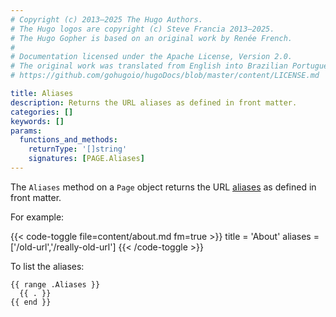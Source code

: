 ```yaml
---
# Copyright (c) 2013–2025 The Hugo Authors.
# The Hugo logos are copyright (c) Steve Francia 2013–2025.
# The Hugo Gopher is based on an original work by Renée French.
#
# Documentation licensed under the Apache License, Version 2.0.
# The original work was translated from English into Brazilian Portuguese.
# https://github.com/gohugoio/hugoDocs/blob/master/content/LICENSE.md

title: Aliases
description: Returns the URL aliases as defined in front matter.
categories: []
keywords: []
params:
  functions_and_methods:
    returnType: '[]string'
    signatures: [PAGE.Aliases]
---
```


The `Aliases` method on a `Page` object returns the URL [aliases] as defined in front matter.

For example:

{{< code-toggle file=content/about.md fm=true >}}
title = 'About'
aliases = ['/old-url','/really-old-url']
{{< /code-toggle >}}

To list the aliases:

```go-html-template
{{ range .Aliases }}
  {{ . }}
{{ end }}
```

[aliases]: /content-management/urls/#aliases
